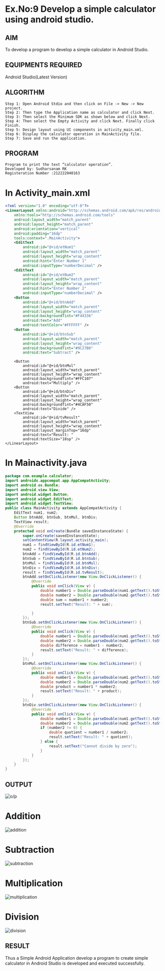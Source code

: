 # Ex.No:9 Develop a simple calculator using android studio.

## AIM

To develop a program to develop a simple calculator in Android Studio.

## EQUIPMENTS REQUIRED

Android Studio(Latest Version)

## ALGORITHM
```
Step 1: Open Android Stdio and then click on File -> New -> New project.
Step 2: Then type the Application name as calculator and click Next. 
Step 3: Then select the Minimum SDK as shown below and click Next.
Step 4: Then select the Empty Activity and click Next. Finally click Finish.
Step 5: Design layout using UI components in activity_main.xml.
Step 6: Display the calculator operation in MainActivity file.
Step 7: Save and run the application.
```
## PROGRAM
```
Program to print the text “calculator operation”.
Developed by: Sudharsanam RK
Registeration Number :212222040163
```
# In Activity_main.xml
```xml
<?xml version="1.0" encoding="utf-8"?>
<LinearLayout xmlns:android="http://schemas.android.com/apk/res/android"
    xmlns:tools="http://schemas.android.com/tools"
    android:layout_width="match_parent"
    android:layout_height="match_parent"
    android:orientation="vertical"
    android:padding="16dp"
    tools:context=".MainActivity">
    <EditText
        android:id="@+id/etNum1"
        android:layout_width="match_parent"
        android:layout_height="wrap_content"
        android:hint="Enter Number 1"
        android:inputType="numberDecimal" />
    <EditText
        android:id="@+id/etNum2"
        android:layout_width="match_parent"
        android:layout_height="wrap_content"
        android:hint="Enter Number 2"
        android:inputType="numberDecimal" />
    <Button
        android:id="@+id/btnAdd"
        android:layout_width="match_parent"
        android:layout_height="wrap_content"
        android:backgroundTint="#F44336"
        android:text="Add"
        android:textColor="#FFFFFF" />
    <Button
        android:id="@+id/btnSub"
        android:layout_width="match_parent"
        android:layout_height="wrap_content"
        android:backgroundTint="#9C27B0"
        android:text="Subtract" />
```
```
    <Button
        android:id="@+id/btnMul"
        android:layout_width="match_parent"
        android:layout_height="wrap_content"
        android:backgroundTint="#FFC107"
        android:text="Multiply" />
    <Button
        android:id="@+id/btnDiv"
        android:layout_width="match_parent"
        android:layout_height="wrap_content"
        android:backgroundTint="#4CAF50"
        android:text="Divide" />
    <TextView
        android:id="@+id/tvResult"
        android:layout_width="match_parent"
        android:layout_height="wrap_content"
        android:layout_marginTop="16dp"
        android:text="Result: "
        android:textSize="18sp" />
</LinearLayout>
```
# In Mainactivity.java
```java
package com.example.calculator;
import androidx.appcompat.app.AppCompatActivity;
import android.os.Bundle;
import android.view.View;
import android.widget.Button;
import android.widget.EditText;
import android.widget.TextView;
public class MainActivity extends AppCompatActivity {
    EditText num1, num2;
    Button btnAdd, btnSub, btnMul, btnDiv;
    TextView result;
    @Override
    protected void onCreate(Bundle savedInstanceState) {
        super.onCreate(savedInstanceState);
        setContentView(R.layout.activity_main);
        num1 = findViewById(R.id.etNum1);
        num2 = findViewById(R.id.etNum2);
        btnAdd = findViewById(R.id.btnAdd);
        btnSub = findViewById(R.id.btnSub);
        btnMul = findViewById(R.id.btnMul);
        btnDiv = findViewById(R.id.btnDiv);
        result = findViewById(R.id.tvResult);
        btnAdd.setOnClickListener(new View.OnClickListener() {
            @Override
            public void onClick(View v) {
                double number1 = Double.parseDouble(num1.getText().toString());
                double number2 = Double.parseDouble(num2.getText().toString());
                double sum = number1 + number2;
                result.setText("Result: " + sum);

            }
        });
        btnSub.setOnClickListener(new View.OnClickListener() {
            @Override
            public void onClick(View v) {
                double number1 = Double.parseDouble(num1.getText().toString());
                double number2 = Double.parseDouble(num2.getText().toString());
                double difference = number1 - number2;
                result.setText("Result: " + difference);
            }
        });
        btnMul.setOnClickListener(new View.OnClickListener() {
            @Override
            public void onClick(View v) {
                double number1 = Double.parseDouble(num1.getText().toString());
                double number2 = Double.parseDouble(num2.getText().toString());
                double product = number1 * number2;
                result.setText("Result: " + product);
            }
        });
        btnDiv.setOnClickListener(new View.OnClickListener() {
            @Override
            public void onClick(View v) {
                double number1 = Double.parseDouble(num1.getText().toString());
                double number2 = Double.parseDouble(num2.getText().toString());
                if (number2 != 0) {
                    double quotient = number1 / number2;
                    result.setText("Result: " + quotient);
                } else {
                    result.setText("Cannot divide by zero");
                }
            }
        });
    }
}
```

## OUTPUT
![o/p](https://github.com/SudharsanamRK/simplecalculator/assets/115523484/499e6605-aad3-4c8f-9f2d-8d42c317de79)
# Addition
![addition](https://github.com/SudharsanamRK/simplecalculator/assets/115523484/02cbe0dc-89f2-4e96-a29e-89ef689fe3fa)
# Subtraction
![subtraction](https://github.com/SudharsanamRK/simplecalculator/assets/115523484/652b14f0-5c3e-4c36-b8da-607961c45c3b)
# Multiplication
![multiplication](https://github.com/SudharsanamRK/simplecalculator/assets/115523484/5e4743e0-01d5-4138-b416-758ad76beca5)
# Division
![division](https://github.com/SudharsanamRK/simplecalculator/assets/115523484/61b167ec-4362-4d7b-8598-3e06f085247c)




## RESULT
Thus a Simple Android Application develop a program to create simple calculator in Android Studio is developed and executed successfully.
